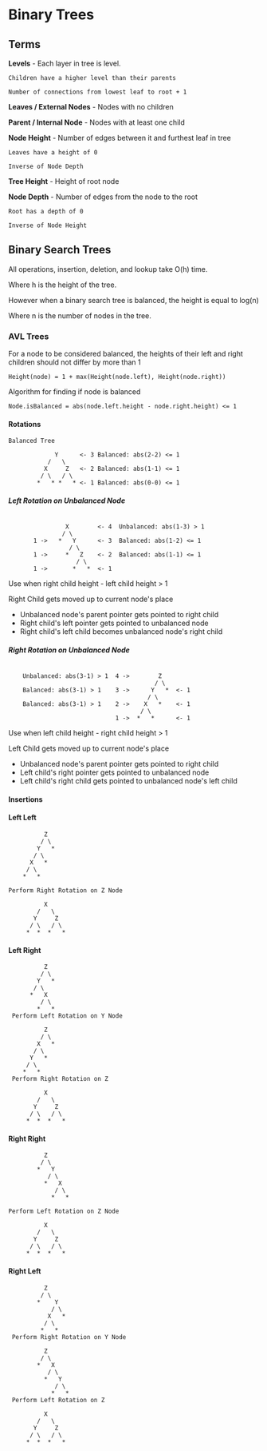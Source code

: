 
# Binary Trees

## Terms
**Levels** - Each layer in tree is level.

    Children have a higher level than their parents

    Number of connections from lowest leaf to root + 1


**Leaves / External Nodes** - Nodes with no children

**Parent / Internal Node** - Nodes with at least one child

**Node Height** - Number of edges between it and furthest leaf in tree

    Leaves have a height of 0

    Inverse of Node Depth

**Tree Height** - Height of root node

**Node Depth** - Number of edges from the node to the root

    Root has a depth of 0

    Inverse of Node Height

## Binary Search Trees

All operations, insertion, deletion, and lookup take O(h) time.

Where h is the height of the tree.

However when a binary search tree is balanced, the height is equal to log(n)

Where n is the number of nodes in the tree.

### AVL Trees

For a node to be considered balanced, the heights of their left and right children should not differ by more than 1

`Height(node) = 1 + max(Height(node.left), Height(node.right))`

Algorithm for finding if node is balanced

`Node.isBalanced = abs(node.left.height - node.right.height) <= 1`

#### Rotations


```
Balanced Tree

             Y      <- 3 Balanced: abs(2-2) <= 1
           /   \
          X     Z   <- 2 Balanced: abs(1-1) <= 1
         / \   / \
        *   * *   * <- 1 Balanced: abs(0-0) <= 1
```


##### Left Rotation on Unbalanced Node


```

                X        <- 4  Unbalanced: abs(1-3) > 1
               / \
       1 ->   *   Y      <- 3  Balanced: abs(1-2) <= 1
                 / \
       1 ->     *   Z    <- 2  Balanced: abs(1-1) <= 1
                   / \
       1 ->       *   *  <- 1
```


Use when right child height - left child height > 1

Right Child gets moved up to current node's place

* Unbalanced node's parent pointer gets pointed to right child
* Right child's left pointer gets pointed to unbalanced node
* Right child's left child becomes unbalanced node's right child

##### Right Rotation on Unbalanced Node

```

    Unbalanced: abs(3-1) > 1  4 ->        Z
                                         / \
    Balanced: abs(3-1) > 1    3 ->      Y   *  <- 1
                                       / \
    Balanced: abs(3-1) > 1    2 ->    X   *    <- 1
                                     / \
                              1 ->  *   *      <- 1
```

Use when left child height - right child height > 1

Left Child gets moved up to current node's place

* Unbalanced node's parent pointer gets pointed to right child
* Left child's right pointer gets pointed to unbalanced node
* Left child's right child gets pointed to unbalanced node's left child


#### Insertions

#### Left Left
```
          Z
         / \
        Y   *
       / \
      X   *
     / \
    *   *

Perform Right Rotation on Z Node

          X
        /   \
       Y     Z
      / \   / \
     *  *  *   *

```
#### Left Right
```
          Z
         / \
        Y   *
       / \
      *   X
         / \
        *   *
 Perform Left Rotation on Y Node

          Z
         / \
        X   *
       / \
      Y   *
     / \
    *   *
 Perform Right Rotation on Z

          X
        /   \
       Y     Z
      / \   / \
     *  *  *   *

```
#### Right Right
```
          Z
         / \
        *   Y
           / \
          *   X
             / \
            *   *

Perform Left Rotation on Z Node

          X
        /   \
       Y     Z
      / \   / \
     *  *  *   *

```
#### Right Left
```
          Z
         / \
        *    Y
            / \
           X   *
          / \
         *   *
 Perform Right Rotation on Y Node

          Z
         / \
        *   X
           / \
          *   Y
             / \
            *   *
 Perform Left Rotation on Z

          X
        /   \
       Y     Z
      / \   / \
     *  *  *   *

```
